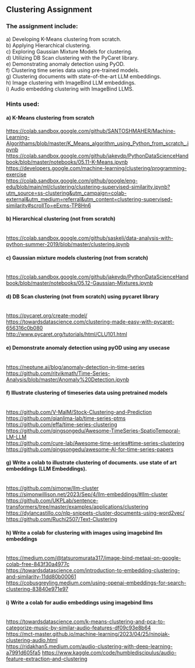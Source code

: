 ## Clustering Assignment
### The assignment include:
a) Developing K-Means clustering from scratch.<br>
b) Applying Hierarchical clustering.<br>
c) Exploring Gaussian Mixture Models for clustering.<br>
d) Utilizing DB Scan clustering with the PyCaret library.<br>
e) Demonstrating anomaly detection using PyOD.<br>
f) Clustering time series data using pre-trained models.<br>
g) Clustering documents with state-of-the-art LLM embeddings.<br>
h) Image clustering with ImageBind LLM embeddings.<br>
i) Audio embedding clustering with ImageBind LLMS.<br>

### Hints used:
#### a) K-Means clustering from scratch<br>
https://colab.sandbox.google.com/github/SANTOSHMAHER/Machine-Learning-Algorithams/blob/master/K_Means_algorithm_using_Python_from_scratch_.ipynb
<br>https://colab.sandbox.google.com/github/jakevdp/PythonDataScienceHandbook/blob/master/notebooks/05.11-K-Means.ipynb
<br>https://developers.google.com/machine-learning/clustering/programming-exercise
<br>https://colab.sandbox.google.com/github/google/eng-edu/blob/main/ml/clustering/clustering-supervised-similarity.ipynb?utm_source=ss-clustering&utm_campaign=colab-external&utm_medium=referral&utm_content=clustering-supervised-similarity#scrollTo=eExms-TP8Hn6

#### b) Hierarchical clustering (not from scratch)
<br>https://colab.sandbox.google.com/github/saskeli/data-analysis-with-python-summer-2019/blob/master/clustering.ipynb

#### c) Gaussian mixture models clustering (not from scratch)
<br>https://colab.sandbox.google.com/github/jakevdp/PythonDataScienceHandbook/blob/master/notebooks/05.12-Gaussian-Mixtures.ipynb

#### d) DB Scan clustering (not from scratch) using pycaret library 
<br>https://pycaret.org/create-model/ 
<br>https://towardsdatascience.com/clustering-made-easy-with-pycaret-656316c0b080
<br>http://www.pycaret.org/tutorials/html/CLU101.html

#### e) Demonstrate anomaly detection using pyOD using any usecase
<br>https://neptune.ai/blog/anomaly-detection-in-time-series
<br>https://github.com/ritvikmath/Time-Series-Analysis/blob/master/Anomaly%20Detection.ipynb

#### f) Illustrate clustering of timeseries data using pretrained models 
<br>https://github.com/V-MalM/Stock-Clustering-and-Prediction
<br>https://github.com/qianlima-lab/time-series-ptms
<br>https://github.com/effa/time-series-clustering
<br>https://github.com/qingsongedu/Awesome-TimeSeries-SpatioTemporal-LM-LLM
<br>https://github.com/cure-lab/Awesome-time-series#time-series-clustering
<br>https://github.com/qingsongedu/awesome-AI-for-time-series-papers

#### g) Write a colab to illustrate clustering  of documents. use state of art embeddings (LLM Embeddings).
<br>https://github.com/simonw/llm-cluster
<br>https://simonwillison.net/2023/Sep/4/llm-embeddings/#llm-cluster
<br>https://github.com/UKPLab/sentence-transformers/tree/master/examples/applications/clustering
<br>https://dylancastillo.co/nlp-snippets-cluster-documents-using-word2vec/
<br>https://github.com/Ruchi2507/Text-Clustering

#### h) Write a colab for clustering with images using imagebind llm embeddings 
<br>https://medium.com/@tatsuromurata317/image-bind-metaai-on-google-colab-free-843f30a4977c
<br>https://towardsdatascience.com/introduction-to-embedding-clustering-and-similarity-11dd80b00061
<br>https://cobusgreyling.medium.com/using-openai-embeddings-for-search-clustering-83840e971e97

#### i) Write a colab for audio embeddings using imagebind llms
<br>https://towardsdatascience.com/k-means-clustering-and-pca-to-categorize-music-by-similar-audio-features-df09c93e8b64
<br>https://mct-master.github.io/machine-learning/2023/04/25/ninojak-clustering-audio.html
<br>https://ridakhan5.medium.com/audio-clustering-with-deep-learning-a7991d605fa5
https://www.kaggle.com/code/humblediscipulus/audio-feature-extraction-and-clustering
